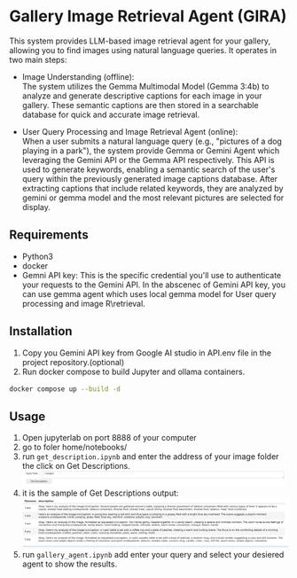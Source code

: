 # Gallery Image Retrieval Agent (GIRA)
This system provides LLM-based image retrieval agent for your gallery, allowing you to find images using natural language queries. It operates in two main steps:  
- Image Understanding (offline):  
The system utilizes the Gemma Multimodal Model (Gemma 3:4b) to analyze and generate descriptive captions for each image in your gallery. These semantic captions are then stored in a searchable database for quick and accurate image retrieval.

- User Query Processing and Image Retrieval Agent (online):  
When a user submits a natural language query (e.g., "pictures of a dog playing in a park"), the system provide Gemma or Gemini Agent which leveraging the Gemini API or the Gemma API respectively. This API is used to generate keywords, enabling a semantic search of the user's query within the previously generated image captions database. After extracting captions that include related keywords, they are analyzed by gemini or gemma model and the most relevant pictures are selected for display.
## Requirements
- Python3
- docker
- Gemni API key: This is the specific credential you'll use to authenticate your requests to the Gemini API. In the abscenec of Gemini API key, you can use gemma agent which uses local gemma model for User query processing and image R\retrieval.
  
## Installation
1. Copy you Gemini API key from Google AI studio in API.env file in the project repository.(optional)
2. Run docker compose to build Jupyter and ollama containers.
   
  ```bash
  docker compose up --build -d
  ```
## Usage
1. Open jupyterlab on port 8888 of your computer
2. go to foler home/notebooks/
3. run `get_description.ipynb` and enter the address of your image folder the click on Get Descriptions.
![get image folder](Screenshots/get_folder.png)
4. it is the sample of Get Descriptions output:
![showing the descriptions](Screenshots/show-descriptions.png)
5. run `gallery_agent.ipynb` add enter your query and select your desiered agent to show the results.


